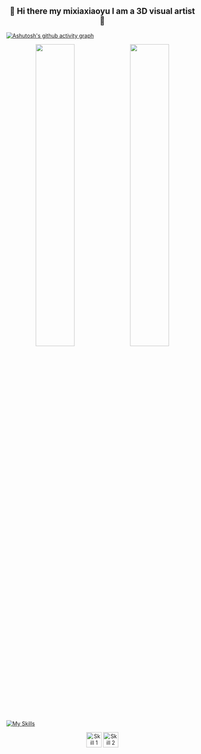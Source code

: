 <div align="center">
  
## 👋 Hi there my mixiaxiaoyu I am a 3D visual artist 👋

</div>

[![Ashutosh's github activity graph](https://github-readme-activity-graph.vercel.app/graph?username=Mixiaxiaoyu&theme=dracula)](https://github.com/ashutosh00710/github-readme-activity-graph)

<p align="center">
  <img width="45%" src="https://github-readme-stats.vercel.app/api?username=Mixiaxiaoyu&show_icons=true&theme=transparent&height=170&card_width=420" />
  &emsp;
  <img width="45%" src="https://github-readme-stats.vercel.app/api/top-langs/?username=Mixiaxiaoyu&layout=compact&height=170&card_width=420" />
</p>

[![My Skills](https://skillicons.dev/icons?i=js,html,css,figma,gmail,ai,pr,py,xd,windows&perline=10)](https://skillicons.dev)

<p align="center">
  <img src="path_to_your_icon1.png" width="40" height="40" alt="Skill 1"/>
  <img src="path_to_your_icon2.png" width="40" height="40" alt="Skill 2"/>
  <!-- 更多图标 -->
</p>
